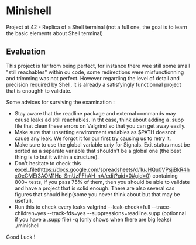 # Minishell
Project at 42 - Replica of a Shell terminal (not a full one, the goal is to learn the basic elements about Shell terminal)

## Evaluation
This project is far from being perfect, for instance there wee still some small "still reachables" within ou code, some redirections were misfunctionning and trimming was not perfect. However regarding the level of detail and precision required by Shell, it is already a satisfyingly functionnal project that is enoughh to validate.

Some advices for surviving the examination :
- Stay aware that the readline package and external commands may cause leaks ad still reachables. In tht case, think about adding a .supp file that clean these errors on Valgrind so that you can get away easily.
- Make sure that unsetting environment variables as $PATH doesnot cause any leak. We forgot it for our first try causing us to retry it.
- Make sure to use the global variable *only* for Signals. Exit status must be sorted as a separate variable that shouldn't be a global one (the best thing is to but it within a structure).
- Don't hesitate to check this excel_file(https://docs.google.com/spreadsheets/d/1uJHQu0VPsjjBkR4hxOeCMEt3AOM1Hp_SmUzPFhAH-nA/edit?gid=0#gid=0) containing 800+ tests, if you pass 75% of them, then you should be able to validate and have a project that is solid enough. There are also several cas figures that should help(some you never think about but that may be useful).
- Run this to check every leaks valgrind --leak-check=full --trace-children=yes --track-fds=yes --suppressions=readline.supp (optionnal if you have a .supp file) -q (only shows when there are big leaks) ./minishell

Good Luck !
